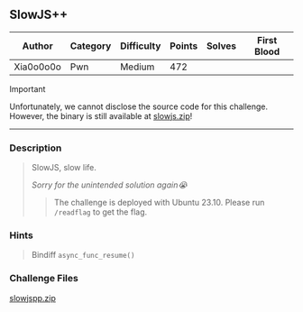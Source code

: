 ## SlowJS++

| Author    | Category | Difficulty | Points | Solves | First Blood |
| --------- | -------- | ---------- | ------ | ------ | ----------- |
| Xia0o0o0o | Pwn      | Medium     | 472    |        |             |

> [!IMPORTANT]
> Unfortunately, we cannot disclose the source code for this challenge. However, the binary is still available at [slowjs.zip](dist)!

---

### Description

> SlowJS, slow life.
>
> *Sorry for the unintended solution again😭*
> 
> > The challenge is deployed with Ubuntu 23.10. Please run `/readflag` to get the flag.

### Hints

> Bindiff `async_func_resume()`

### Challenge Files

[slowjspp.zip](dist)
